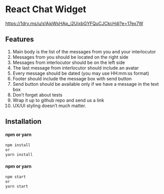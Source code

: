 # React Chat Widget

https://1drv.ms/u/s!AjpWsHAp_i2UixbGYFQuCJCkcHdj?e=17ex7W

## Features

1. Main body is the list of the messages from you and your interlocutor
2. Messages from you should be located on the right side
3. Messages from interlocutor should be on the left side 
4. The last message from interlocutor should include an avatar
5. Every message should be dated (you may use HH:mm:ss format)
6. Footer should include the message box with send button
7. Send button should be available only if we have a message in the text box
8. Don’t forget about tests
9. Wrap it up to github repo and send us a link
10. UX/UI styling doesn’t much matter.

## Installation

#### npm or yarn
```bash
npm install
or
yarn install
```

#### npm or yarn
```bash
npm start
or
yarn start
```
